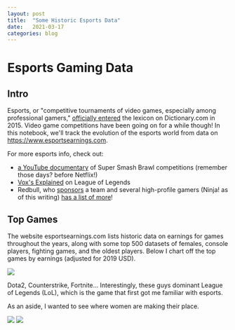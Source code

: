 ```yaml
---
layout: post
title:  "Some Historic Esports Data"
date:   2021-03-17
categories: blog
---
```


<script src="https://cdnjs.cloudflare.com/ajax/libs/mathjax/2.7.0/MathJax.js?config=TeX-AMS-MML_HTMLorMML" type="text/javascript"></script>

# Esports Gaming Data

## Intro
Esports, or "competitive tournaments of video games, especially among professional gamers," [officially entered](https://www.pcgamer.com/esports-is-now-officially-in-the-dictionary/) the lexicon on Dictionary.com in 2015. Video game competitions have been going on for a while though! In this notebook, we'll track the evolution of the esports world from data on https://www.esportsearnings.com. 

For more esports info, check out:
* [a YouTube documentary](https://www.youtube.com/watch?v=6tgWH-qXpv8) of Super Smash Brawl competitions (remember those days? before Netflix!)
* [Vox's Explained](https://www.vox.com/2018/6/27/17505604/esports-netflix-explained-video-gaming-league-of-legends) on League of Legends
* Redbull, who [sponsors](https://www.redbull.com/us-en/athletes?filter.countryCode=US&filter.disciplineId=rrn:content:collections:91ecb926-8d6c-4aa6-8206-aa0a24ef7301,rrn:content:collections:12ae9f7e-9b8e-4439-aa8f-725db346dbfb) a team and several high-profile gamers (Ninja! as of this writing) [has a list of more](https://www.redbull.com/gb-en/best-esports-documentaries)!


## Top Games
The website esportsearnings.com lists historic data on earnings for games throughout the years, along with some top 500 datasets of females, console players, fighting games, and the oldest players. Below I chart off the top games by earnings (adjusted for 2019 USD). 

<img src="{{site.baseurl}}/assets/img/historic_esports.png">

Dota2, Counterstrike, Fortnite... Interestingly, these guys dominant League of Legends (LoL), which is the game that first got me familiar with esports. 


As an aside, I wanted to see where women are making their place. 



<img src="{{site.baseurl}}/assets/img/earnings_pie_female500.png">

<img src="{{site.baseurl}}/assets/img/games_pie_female500.png">
